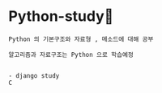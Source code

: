 # Python-study🥸

```
Python 의 기본구조와 자료형 , 메소드에 대해 공부

알고리즘과 자료구조는 Python 으로 학습예정


- django study 
C
```
